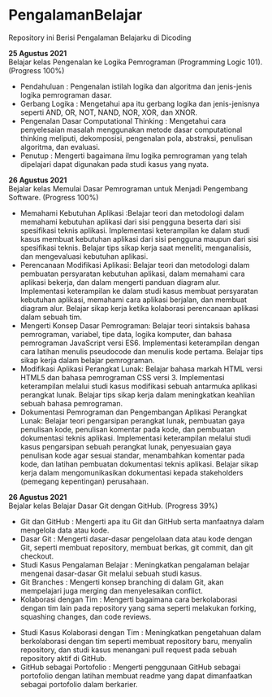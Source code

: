 # PengalamanBelajar
Repository ini Berisi Pengalaman Belajarku di Dicoding

**25 Agustus 2021**  
Belajar kelas Pengenalan ke Logika Pemrograman (Programming Logic 101). (Progress 100%)
* Pendahuluan : Pengenalan istilah logika dan algoritma dan jenis-jenis logika pemrograman dasar.
* Gerbang Logika : Mengetahui apa itu gerbang logika dan jenis-jenisnya seperti AND, OR, NOT, NAND, NOR, XOR, dan XNOR.
* Pengenalan Dasar Computational Thinking : Mengetahui cara penyelesaian masalah menggunakan metode dasar computational thinking meliputi, dekomposisi, pengenalan pola, abstraksi, penulisan algoritma, dan evaluasi.
* Penutup : Mengerti bagaimana ilmu logika pemrograman yang telah dipelajari dapat digunakan pada studi kasus yang nyata.

**26 Agustus 2021**  
Bejalar kelas Memulai Dasar Pemrograman untuk Menjadi Pengembang Software. (Progress 100%)
* Memahami Kebutuhan Aplikasi :Belajar teori dan metodologi dalam memahami kebutuhan aplikasi dari sisi pengguna beserta dari sisi spesifikasi teknis aplikasi. Implementasi keterampilan ke dalam studi kasus membuat kebutuhan aplikasi dari sisi pengguna maupun dari sisi spesifikasi teknis. Belajar tips sikap kerja saat meneliti, menganalisis, dan mengevaluasi kebutuhan aplikasi.
* Perencanaan Modifikasi Aplikasi: Belajar teori dan metodologi dalam pembuatan persyaratan kebutuhan aplikasi, dalam memahami cara aplikasi bekerja, dan dalam mengerti panduan diagram alur. Implementasi keterampilan ke dalam studi kasus membuat persyaratan kebutuhan aplikasi, memahami cara aplikasi berjalan, dan membuat diagram alur. Belajar sikap kerja ketika kolaborasi perencanaan aplikasi dalam sebuah tim.
* Mengerti Konsep Dasar Pemrograman: Belajar teori sintaksis bahasa pemrograman, variabel, tipe data, logika komputer, dan bahasa pemrograman JavaScript versi ES6. Implementasi keterampilan dengan cara latihan menulis pseudocode dan menulis kode pertama. Belajar tips sikap kerja dalam belajar pemrograman.
* Modifikasi Aplikasi Perangkat Lunak: Belajar bahasa markah HTML versi HTML5 dan bahasa pemrograman CSS versi 3. Implementasi keterampilan melalui studi kasus modifikasi sebuah antarmuka aplikasi perangkat lunak. Belajar tips sikap kerja dalam meningkatkan keahlian sebuah bahasa pemrograman.
* Dokumentasi Pemrograman dan Pengembangan Aplikasi Perangkat Lunak: Belajar teori pengarsipan perangkat lunak, pembuatan gaya penulisan kode, penulisan komentar pada kode, dan pembuatan dokumentasi teknis aplikasi. Implementasi keterampilan melalui studi kasus pengarsipan sebuah perangkat lunak, penyesuaian gaya penulisan kode agar sesuai standar, menambahkan komentar pada kode, dan latihan pembuatan dokumentasi teknis aplikasi. Belajar sikap kerja dalam mengomunikasikan dokumentasi kepada stakeholders (pemegang kepentingan) perusahaan. 

**26 Agustus 2021**  
Bejalar kelas Belajar Dasar Git dengan GitHub. (Progress 39%)
* Git dan GitHub : Mengerti apa itu Git dan GitHub serta manfaatnya dalam mengelola data atau kode.
* Dasar Git : Mengerti dasar-dasar pengelolaan data atau kode dengan Git, seperti membuat repository, membuat berkas, git commit, dan git checkout.
* Studi Kasus Pengalaman Belajar : Meningkatkan pengalaman belajar mengenai dasar-dasar Git melalui sebuah studi kasus.
* Git Branches : Mengerti konsep branching di dalam Git, akan mempelajari juga merging dan menyelesaikan conflict.
* Kolaborasi dengan Tim : Mengerti bagaimana cara berkolaborasi dengan tim lain pada repository yang sama seperti melakukan forking, squashing changes, dan code reviews.
- Studi Kasus Kolaborasi dengan Tim : Meningkatkan pengetahuan dalam berkolaborasi dengan tim seperti membuat repository baru, menyalin repository, dan studi kasus menangani pull request pada sebuah repository aktif di GitHub.
- GitHub sebagai Portofolio : Mengerti penggunaan GitHub sebagai portofolio dengan latihan membuat readme yang dapat dimanfaatkan sebagai portofolio dalam berkarier.

